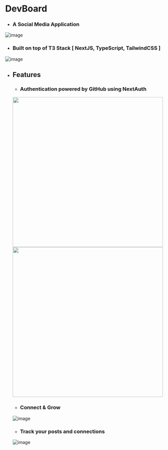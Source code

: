 # DevBoard
- ### A Social Media Application

![image](https://github.com/ceotcr/social-media/assets/68210482/d12fe21a-0123-4f96-9fe1-3ea850b897f4)


- ### Built on top of T3 Stack [ NextJS, TypeScript, TailwindCSS ]
![image](https://github.com/ceotcr/social-media/assets/68210482/c26e918e-fba2-4c2d-a186-35ab23c42d10)


- ## Features
  - ### Authentication powered by GitHub using NextAuth
  <img width="480px" src="https://github.com/ceotcr/social-media/assets/68210482/85fad371-4ddf-4c50-8b8d-4bd479c40fc4"/>
  <img width="480px" src="https://github.com/ceotcr/social-media/assets/68210482/dacd272a-1fa1-49f4-82cd-d069a2fa90eb"/>


  - ### Connect & Grow
  ![image](https://github.com/ceotcr/social-media/assets/68210482/99e2dc18-d1bb-4cf7-a3a8-f8f4884972d9)
  

  - ### Track your posts and connections
  ![image](https://github.com/ceotcr/social-media/assets/68210482/7b2a7910-745c-48a6-a39c-56e34200754f)
